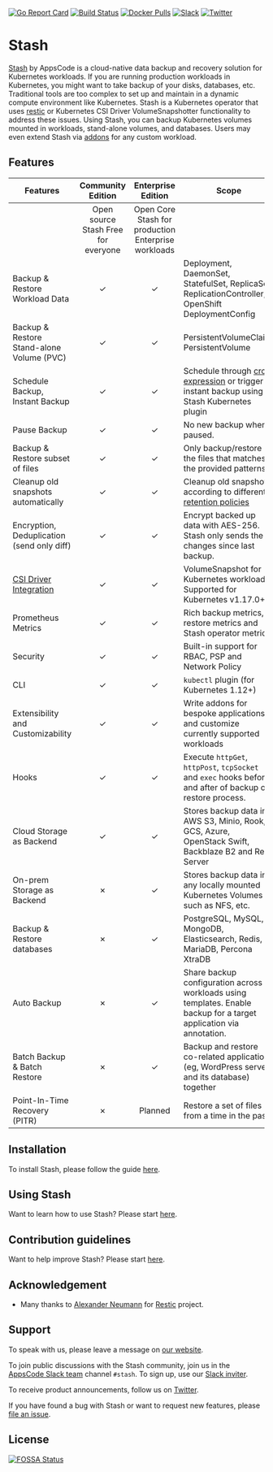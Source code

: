 [![Go Report Card](https://goreportcard.com/badge/stash.appscode.dev/stash)](https://goreportcard.com/report/stash.appscode.dev/stash)
[![Build Status](https://github.com/stashed/stash/workflows/CI/badge.svg)](https://github.com/stashed/stash/actions?workflow=CI)
[![Docker Pulls](https://img.shields.io/docker/pulls/appscode/stash.svg)](https://hub.docker.com/r/appscode/stash/)
[![Slack](https://shields.io/badge/Join_Slack-salck?color=4A154B&logo=slack)](https://slack.appscode.com)
[![Twitter](https://img.shields.io/twitter/follow/kubestash.svg?style=social&logo=twitter&label=Follow)](https://twitter.com/intent/follow?screen_name=KubeStash)

# Stash

[Stash](https://stash.run) by AppsCode is a cloud-native data backup and recovery solution for Kubernetes workloads. If you are running production workloads in Kubernetes, you might want to take backup of your disks, databases, etc. Traditional tools are too complex to set up and maintain in a dynamic compute environment like Kubernetes. Stash is a Kubernetes operator that uses [restic](https://github.com/restic/restic) or Kubernetes CSI Driver VolumeSnapshotter functionality to address these issues. Using Stash, you can backup Kubernetes volumes mounted in workloads, stand-alone volumes, and databases. Users may even extend Stash via [addons](https://stash.run/docs/latest/guides/latest/addons/overview/) for any custom workload.

## Features

| Features                                                                                |          Community Edition          |                 Enterprise Edition                  | Scope                                                                                                                                                               |
| --------------------------------------------------------------------------------------- | :---------------------------------: | :-------------------------------------------------: | ------------------------------------------------------------------------------------------------------------------------------------------------------------------- |
|                                                                                         | Open source Stash Free for everyone | Open Core Stash for production Enterprise workloads |                                                                                                                                                                     |
| Backup & Restore Workload Data                                                          |              &#10003;               |                      &#10003;                       | Deployment, DaemonSet, StatefulSet, ReplicaSet, ReplicationController, OpenShift DeploymentConfig                                                                   |
| Backup & Restore Stand-alone Volume (PVC)                                               |              &#10003;               |                      &#10003;                       | PersistentVolumeClaim, PersistentVolume                                                                                                                             |
| Schedule Backup, Instant Backup                                                         |              &#10003;               |                      &#10003;                       | Schedule through [cron expression](https://en.wikipedia.org/wiki/Cron) or trigger instant backup using Stash Kubernetes plugin                                      |
| Pause Backup                                                                            |              &#10003;               |                      &#10003;                       | No new backup when paused.                                                                                                                                          |
| Backup & Restore subset of files                                                        |              &#10003;               |                      &#10003;                       | Only backup/restore the files that matches the provided patterns                                                                                                    |
| Cleanup old snapshots automatically                                                     |              &#10003;               |                      &#10003;                       | Cleanup old snapshots according to different [retention policies](https://restic.readthedocs.io/en/stable/060_forget.html#removing-snapshots-according-to-a-policy) |
| Encryption, Deduplication (send only diff)                                              |              &#10003;               |                      &#10003;                       | Encrypt backed up data with AES-256. Stash only sends the changes since last backup.                                                                                |
| [CSI Driver Integration](https://kubernetes.io/docs/concepts/storage/volume-snapshots/) |              &#10003;               |                      &#10003;                       | VolumeSnapshot for Kubernetes workloads. Supported for Kubernetes v1.17.0+.                                                                                         |
| Prometheus Metrics                                                                      |              &#10003;               |                      &#10003;                       | Rich backup metrics, restore metrics and Stash operator metrics.                                                                                                    |
| Security                                                                                |              &#10003;               |                      &#10003;                       | Built-in support for RBAC, PSP and Network Policy                                                                                                                   |
| CLI                                                                                     |              &#10003;               |                      &#10003;                       | `kubectl` plugin (for Kubernetes 1.12+)                                                                                                                             |
| Extensibility and Customizability                                                       |              &#10003;               |                      &#10003;                       | Write addons for bespoke applications and customize currently supported workloads                                                                                   |
| Hooks                                                                                   |              &#10003;               |                      &#10003;                       | Execute `httpGet`, `httpPost`, `tcpSocket` and `exec` hooks before and after of backup or restore process.                                                          |
| Cloud Storage as Backend                                                                |              &#10003;               |                      &#10003;                       | Stores backup data in AWS S3, Minio, Rook, GCS, Azure, OpenStack Swift, Backblaze B2 and Rest Server                                                                |
| On-prem Storage as Backend                                                              |              &#10007;               |                      &#10003;                       | Stores backup data in any locally mounted Kubernetes Volumes such as NFS, etc.                                                                                      |
| Backup & Restore databases                                                              |              &#10007;               |                      &#10003;                       | PostgreSQL, MySQL, MongoDB, Elasticsearch, Redis, MariaDB, Percona XtraDB                                                                                           |
| Auto Backup                                                                             |              &#10007;               |                      &#10003;                       | Share backup configuration across workloads using templates. Enable backup for a target application via annotation.                                                 |
| Batch Backup & Batch Restore                                                            |              &#10007;               |                      &#10003;                       | Backup and restore co-related applications (eg, WordPress server and its database) together                                                                         |
| Point-In-Time Recovery (PITR)                                                           |              &#10007;               |                       Planned                       | Restore a set of files from a time in the past.                                                                                                                     |

## Installation

To install Stash, please follow the guide [here](https://stash.run/docs/latest/setup/).

## Using Stash

Want to learn how to use Stash? Please start [here](https://stash.run/docs/latest/).

## Contribution guidelines

Want to help improve Stash? Please start [here](https://stash.run/docs/latest/welcome/contributing).

## Acknowledgement

- Many thanks to [Alexander Neumann](https://github.com/fd0) for [Restic](https://restic.net) project.

## Support

To speak with us, please leave a message on [our website](https://appscode.com/contact/).

To join public discussions with the Stash community, join us in the [AppsCode Slack team](https://appscode.slack.com/messages/C8NCX6N23/details/) channel `#stash`. To sign up, use our [Slack inviter](https://slack.appscode.com/).

To receive product announcements, follow us on [Twitter](https://twitter.com/KubeStash).

If you have found a bug with Stash or want to request new features, please [file an issue](https://github.com/stashed/project/issues/new).

## License

[![FOSSA Status](https://app.fossa.io/api/projects/git%2Bgithub.com%2Fstashed%2Fstash.svg?type=large)](https://app.fossa.io/projects/git%2Bgithub.com%2Fstashed%2Fstash?ref=badge_large)
